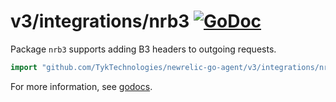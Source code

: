 # v3/integrations/nrb3 [![GoDoc](https://godoc.org/github.com/TykTechnologies/newrelic-go-agent/v3/integrations/nrb3?status.svg)](https://godoc.org/github.com/TykTechnologies/newrelic-go-agent/v3/integrations/nrb3)

Package `nrb3` supports adding B3 headers to outgoing requests.

```go
import "github.com/TykTechnologies/newrelic-go-agent/v3/integrations/nrb3"
```

For more information, see
[godocs](https://godoc.org/github.com/TykTechnologies/newrelic-go-agent/v3/integrations/nrb3).
